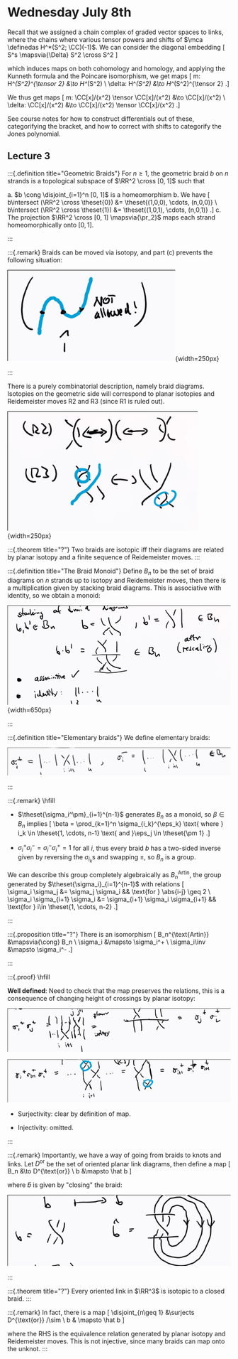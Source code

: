 # Wednesday July 8th

Recall that we assigned a chain complex of graded vector spaces to links, where the chains where various tensor powers and shifts of $\mca \definedas H^*(S^2; \CC)(-1)$.
We can consider the diagonal embedding
\[
S^s \mapsvia{\Delta} S^2 \cross S^2
\]

which induces maps on both cohomology and homology, and applying the Kunneth formula and the Poincare isomorphism, we get maps
\[
m:      H^*(S^2)^{\tensor 2} &\to H^*(S^2) \\
\delta: H^*(S^2) &\to H^*(S^2)^{\tensor 2}
.\]

We thus get maps
\[
m:        \CC[x]/(x^2) \tensor \CC[x]/(x^2) &\to \CC[x]/(x^2) \\
\delta:   \CC[x]/(x^2) &\to \CC[x]/(x^2) \tensor \CC[x]/(x^2)
.\]

See course notes for how to construct differentials out of these, categorifying the bracket, and how to correct with shifts to categorify the Jones polynomial.

## Lecture 3


:::{.definition title="Geometric Braids"}
For $n\geq 1$, the geometric braid $b$ on $n$ strands is a topological subspace of $\RR^2 \cross [0, 1]$ such that

a. $b \cong \disjoint_{i=1}^n [0, 1]$ is a homeomorphism
b. We have 
  \[
  b\intersect (\RR^2 \cross \theset{0}) &= \theset{(1,0,0), \cdots, (n,0,0)} \\
  b\intersect (\RR^2 \cross \theset{1}) &= \theset{(1,0,1), \cdots, (n,0,1)}
  .\]
c. The projection $\RR^2 \cross [0, 1] \mapsvia{\pr_2}$ maps each strand homeomorphically onto $[0, 1]$.


:::

:::{.remark}
Braids can be moved via isotopy, and part (c) prevents the following situation:

![Situation to rule out.](figures/image_2020-07-08-11-38-02.png){width=250px}

:::


There is a purely combinatorial description, namely braid diagrams.
Isotopies on the geometric side will correspond to planar isotopies and Reidemeister moves R2 and R3 (since R1 is ruled out).

![Moves 2 and 3.](figures/image_2020-07-08-11-42-13.png){width=250px}

:::{.theorem title="?"}
Two braids are isotopic iff their diagrams are related by planar isotopy and a finite sequence of Reidemeister moves.
:::

:::{.definition title="The Braid Monoid"}
Define $B_n$ to be the set of braid diagrams on $n$ strands up to isotopy and Reidemeister moves, then there is a multiplication given by stacking braid diagrams.
This is associative with identity, so we obtain a monoid:

![Braid monoid.](figures/image_2020-07-08-11-45-36.png){width=650px}

:::

:::{.definition title="Elementary braids"}
We define elementary braids:

![](figures/image_2020-07-08-11-46-13.png)

:::

:::{.remark}
\hfill

- $\theset{\sigma_i^\pm}_{i=1}^{n-1}$ generates $B_n$ as a monoid, so $\beta \in B_n$ implies 
\[
\beta = \prod_{k=1}^n \sigma_{i_k}^{\eps_k} \text{ where } i_k \in \theset{1, \cdots, n-1} \text{ and }\eps_j \in \theset{\pm 1}
.\]

- $\sigma_i^+ \sigma_i^- = \sigma_i^- \sigma_i^+ = 1$ for all $i$, thus every braid $b$ has a two-sided inverse given by reversing the $\sigma_{i_k}$s and swapping $\pm$, so $B_n$ is a group.

We can describe this group completely algebraically as $B_n^{\text{Artin}}$, the group generated by $\theset{\sigma_i}_{i=1}^{n-1}$ with relations 
\[  
\sigma_i \sigma_j &= \sigma_j \sigma_i && \text{for } \abs{i-j} \geq 2 \\ 
\sigma_i \sigma_{i+1} \sigma_i &= \sigma_{i+1} \sigma_i \sigma_{i+1} &&  \text{for } i\in \theset{1, \cdots, n-2}
.\]

:::

:::{.proposition title="?"}
There is an isomorphism
\[
B_n^{\text{Artin}} &\mapsvia{\cong} B_n \\
\sigma_i &\mapsto \sigma_i^+ \\
\sigma_i\inv &\mapsto \sigma_i^-
.\]

:::

:::{.proof}
\hfill

**Well defined**:
Need to check that the map preserves the relations, this is a consequence of changing height of crossings by planar isotopy:

![Changing heights of crossings.](figures/image_2020-07-08-11-56-18.png)

![Changing heights of crossings.](figures/image_2020-07-08-11-57-06.png) 

- Surjectivity: clear by definition of map.

- Injectivity: omitted.

:::

:::{.remark}
Importantly, we have a way of going from braids to knots and links.
Let $D^{\text{or}}$ be the set of oriented planar link diagrams, then define a map
\[
B_n &\to D^{\text{or}} \\
b &\mapsto \hat b
\]

where $\hat b$ is given by "closing" the braid:

![](figures/image_2020-07-08-12-00-35.png)

:::


:::{.theorem title="?"}
Every oriented link in $\RR^3$ is isotopic to a closed braid.
:::

:::{.remark}
In fact, there is a map
\[
\disjoint_{n\geq 1} &\surjects D^{\text{or}} /\sim \\
b & \mapsto \hat b
\]
 
where the RHS is the equivalence relation generated by planar isotopy and Reidemeister moves.
This is not injective, since many braids can map onto the unknot.
:::


